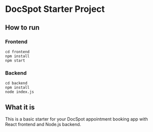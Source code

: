 # DocSpot Starter Project

## How to run

### Frontend
```
cd frontend
npm install
npm start
```

### Backend
```
cd backend
npm install
node index.js
```

## What it is
This is a basic starter for your DocSpot appointment booking app with React frontend and Node.js backend.